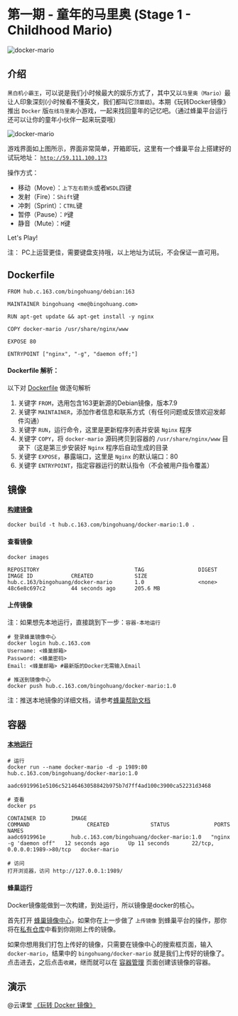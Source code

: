 第一期 - 童年的马里奥 (Stage 1 - Childhood Mario)
===
![docker-mario](http://nos.126.net/comb/docker-mario-game.jpg)


## 介绍
`黑白机小霸王`，可以说是我们小时候最大的娱乐方式了，其中又以`马里奥（Mario）`最让人印象深刻(小时候看不懂英文，我们都叫它`顶蘑菇`)。本期《玩转Docker镜像》推出 `Docker` 版`在线马里奥`小游戏，一起来找回童年的记忆吧。（通过蜂巢平台运行还可以让你的童年小伙伴一起来玩耍哦）

![docker-mario](http://nos.126.net/comb/docker-mario.png)

游戏界面如上图所示，界面非常简单，开箱即玩，这里有一个蜂巢平台上搭建好的试玩地址： [`http://59.111.100.173`](http://59.111.100.173)

操作方式：
+ 移动（Move）：`上下左右箭头`或者`WSDL`四键
+ 发射（Fire）：`Shift`键
+ 冲刺（Sprint）：`CTRL`键
+ 暂停（Pause）：`P`键
+ 静音（Mute）：`M`键

Let's Play!

注： PC上运营更佳，需要键盘支持哦，以上地址为试玩，不会保证一直可用。

## Dockerfile
```
FROM hub.c.163.com/bingohuang/debian:163

MAINTAINER bingohuang <me@bingohuang.com>

RUN apt-get update && apt-get install -y nginx

COPY docker-mario /usr/share/nginx/www

EXPOSE 80

ENTRYPOINT ["nginx", "-g", "daemon off;"]
```
#### Dockerfile 解析：
以下对 [Dockerfile](https://docs.docker.com/engine/reference/builder/) 做逐句解析

1. 关键字 `FROM`，选用包含163更新源的Debian镜像，版本7.9
2. 关键字 `MAINTAINER`，添加作者信息和联系方式（有任何问题或反馈欢迎发邮件沟通）
3. 关键字 `RUN`，运行命令，这里是更新程序列表并安装 `Nginx` 程序
4. 关键字 `COPY`，将 `docker-mario` 源码拷贝到容器的 `/usr/share/nginx/www` 目录下（这是第三步安装好 `Nginx` 程序后自动生成的目录
5. 关键字 `EXPOSE`，暴露端口，这里是 `Nginx` 的默认端口：80
6. 关键字 `ENTRYPOINT`，指定容器运行的默认指令（不会被用户指令覆盖）


## 镜像

#### [构建镜像](https://docs.docker.com/engine/reference/commandline/build/)
```
docker build -t hub.c.163.com/bingohuang/docker-mario:1.0 .
```
#### 查看镜像
```
docker images

REPOSITORY                              TAG                 DIGEST              IMAGE ID            CREATED             SIZE
hub.c.163/bingohuang/docker-mario       1.0                 <none>              48c6e8c697c2        44 seconds ago      205.6 MB
```
#### 上传镜像
注：如果想先本地运行，直接跳到下一步：`容器-本地运行`
```
# 登录蜂巢镜像中心
docker login hub.c.163.com
Username: <蜂巢邮箱>
Password: <蜂巢密码>
Email: <蜂巢邮箱> #最新版的Docker无需输入Email

# 推送到镜像中心
docker push hub.c.163.com/bingohuang/docker-mario:1.0
```
注：推送本地镜像的详细文档，请参考[蜂巢帮助文档](https://c.163.com/wiki/index.php?title=%E6%8E%A8%E9%80%81%E6%9C%AC%E5%9C%B0%E9%95%9C%E5%83%8F)

## 容器
#### [本地运行](https://docs.docker.com/)
```
# 运行
docker run --name docker-mario -d -p 1989:80 hub.c.163.com/bingohuang/docker-mario:1.0

aadc6919961e5106c52146463058842b975b7d7ff4ad100c3900ca52231d3468

# 查看
docker ps

CONTAINER ID        IMAGE                                       COMMAND                  CREATED             STATUS              PORTS                        NAMES
aadc6919961e        hub.c.163.com/bingohuang/docker-mario:1.0   "nginx -g 'daemon off"   12 seconds ago      Up 11 seconds       22/tcp, 0.0.0.0:1989->80/tcp   docker-mario

# 访问
打开浏览器，访问 http://127.0.0.1:1989/
```
#### 蜂巢运行
Docker镜像能做到一次构建，到处运行，所以镜像是docker的核心。

首先打开 [蜂巢镜像中心](https://c.163.com/hub#/m/home/)，如果你在上一步做了 `上传镜像` 到蜂巢平台的操作，那你将在[私有仓库](https://c.163.com/dashboard#/m/mirrorRepo/)中看到你刚刚上传的镜像。

如果你想用我们打包上传好的镜像，只需要在镜像中心的搜索框页面，输入 `docker-mario`，结果中的 `bingohuang/docker-mario` 就是我们上传好的镜像了。 点击进去，之后点击`收藏`，继而就可以在 [容器管理](https://c.163.com/dashboard#/m/container/) 页面创建该镜像的容器。

## 演示
@云课堂 [《玩转 Docker 镜像》](http://study.163.com/course/introduction.htm?courseId=1003188013)
